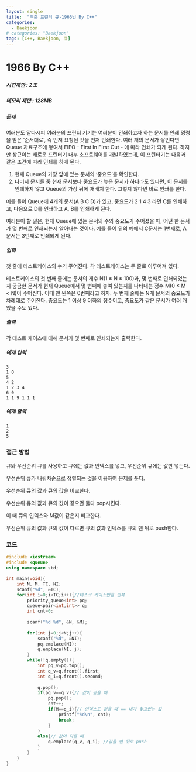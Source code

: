 ```yaml
---
layout: single
title:  "백준 프린터 큐-1966번 By C++"
categories:
  - Baekjoon
# categories: "Baekjoon"    
tags: [C++, Baekjoon, 큐]
---
```

# 1966 By C++

##### 시간제한 : 2초   
##### 메모리 제한 : 128MB

##### 문제

여러분도 알다시피 여러분의 프린터 기기는 여러분이 인쇄하고자 하는 문서를 인쇄 명령을 받은 ‘순서대로’, 즉 먼저 요청된 것을 먼저 인쇄한다. 여러 개의 문서가 쌓인다면 Queue 자료구조에 쌓여서 FIFO - First In First Out - 에 따라 인쇄가 되게 된다. 하지만 상근이는 새로운 프린터기 내부 소프트웨어를 개발하였는데, 이 프린터기는 다음과 같은 조건에 따라 인쇄를 하게 된다.

1. 현재 Queue의 가장 앞에 있는 문서의 ‘중요도’를 확인한다.
2. 나머지 문서들 중 현재 문서보다 중요도가 높은 문서가 하나라도 있다면, 이 문서를 인쇄하지 않고 Queue의 가장 뒤에 재배치 한다. 그렇지 않다면 바로 인쇄를 한다.

예를 들어 Queue에 4개의 문서(A B C D)가 있고, 중요도가 2 1 4 3 라면 C를 인쇄하고, 다음으로 D를 인쇄하고 A, B를 인쇄하게 된다.

여러분이 할 일은, 현재 Queue에 있는 문서의 수와 중요도가 주어졌을 때, 어떤 한 문서가 몇 번째로 인쇄되는지 알아내는 것이다. 예를 들어 위의 예에서 C문서는 1번째로, A문서는 3번째로 인쇄되게 된다.

##### 입력

첫 줄에 테스트케이스의 수가 주어진다. 각 테스트케이스는 두 줄로 이루어져 있다.

테스트케이스의 첫 번째 줄에는 문서의 개수 N(1 ≤ N ≤ 100)과, 몇 번째로 인쇄되었는지 궁금한 문서가 현재 Queue에서 몇 번째에 놓여 있는지를 나타내는 정수 M(0 ≤ M < N)이 주어진다. 이때 맨 왼쪽은 0번째라고 하자. 두 번째 줄에는 N개 문서의 중요도가 차례대로 주어진다. 중요도는 1 이상 9 이하의 정수이고, 중요도가 같은 문서가 여러 개 있을 수도 있다.

##### 출력

각 테스트 케이스에 대해 문서가 몇 번째로 인쇄되는지 출력한다.

##### 예제 입력

```
3
1 0
5
4 2
1 2 3 4
6 0
1 1 9 1 1 1
```

##### 예제 출력

```
1
2
5
```



### 접근 방법

큐와 우선순위 큐를 사용하고 큐에는 값과 인덱스를 넣고, 우선순위 큐에는 값만 넣는다.

우선순위 큐가 내림차순으로 정렬되는 것을 이용하여 문제를 푼다.

우선순위 큐의 값과 큐의 값을 비교한다. 

우선순위 큐의 값과 큐의 값이 같으면 둘다 pop시킨다.

이 때 큐의 인덱스와 M값이 같은지 비교한다.

우선순위 큐의 값과 큐의 값이 다르면 큐의 값과 인덱스를 큐의 맨 뒤로 push한다.



### 코드

```c++
#include <iostream>
#include <queue>
using namespace std;

int main(void){
    int N, M, TC, NI;
    scanf("%d", &TC);
    for(int i=0;i<TC;i++){//테스크 케이스만큼 반복
        priority_queue<int> pq;
        queue<pair<int,int>> q;
        int cnt=0;
        
        scanf("%d %d", &N, &M);
        
        for(int j=0;j<N;j++){
            scanf("%d", &NI);
            pq.emplace(NI);
            q.emplace(NI, j);
        }
        while(!q.empty()){
            int pq_v=pq.top();
            int q_v=q.front().first;
            int q_i=q.front().second;
            
            q.pop();
            if(pq_v==q_v){// 값이 같을 때
                pq.pop();
                cnt++;
                if(M==q_i){// 인덱스도 같을 때 == 내가 찾고있는 값
                    printf("%d\n", cnt);
                    break;
                }
            }
            else{// 값이 다를 때
                q.emplace(q_v, q_i); //값을 맨 뒤로 push
            }
        }
    }
}
```
